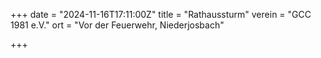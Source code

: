 +++
date = "2024-11-16T17:11:00Z"
title = "Rathaussturm"
verein = "GCC 1981 e.V."
ort = "Vor der Feuerwehr, Niederjosbach"

+++
